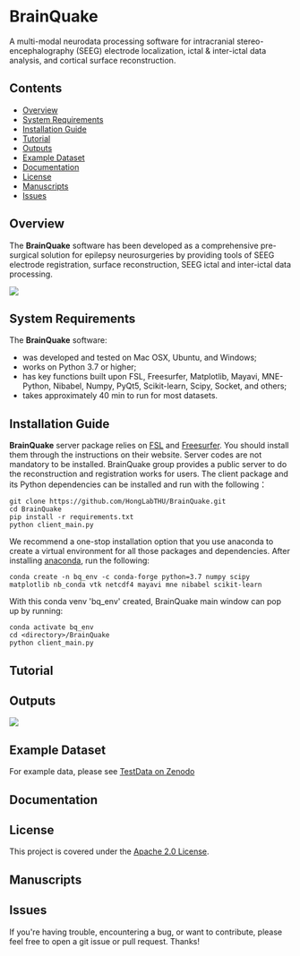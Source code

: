 # BrainQuake

A multi-modal neurodata processing software for intracranial stereo-encephalography (SEEG) electrode localization, ictal &amp; inter-ictal data analysis, and cortical surface reconstruction.

## Contents

- [Overview](#overview)
- [System Requirements](#system-requirements)
- [Installation Guide](#installation-guide)
- [Tutorial](#tutorial)
- [Outputs](#outputs)
- [Example Dataset](#example-dataset)
- [Documentation](#documentation)
- [License](#license)
- [Manuscripts](#manuscripts)
- [Issues](#issues)

## Overview

The **BrainQuake** software has been developed as a comprehensive pre-surgical solution for epilepsy neurosurgeries by providing tools of SEEG electrode registration, surface reconstruction, SEEG ictal and inter-ictal data processing.

![](./docs/Figure1_MainSoftware.png)

## System Requirements

The **BrainQuake** software:

- was developed and tested on Mac OSX, Ubuntu, and Windows;
- works on Python 3.7 or higher;
- has key functions built upon FSL, Freesurfer, Matplotlib, Mayavi, MNE-Python, Nibabel, Numpy, PyQt5, Scikit-learn, Scipy, Socket, and others;
- takes approximately 40 min to run for most datasets.

## Installation Guide

**BrainQuake** server package relies on [FSL](http://fsl.fmrib.ox.ac.uk/fsl/fslwiki/FslInstallation) and [Freesurfer](https://surfer.nmr.mgh.harvard.edu/fswiki/DownloadAndInstall). You should install them through the instructions on their website. Server codes are not mandatory to be installed. BrainQuake group provides a public server to do the reconstruction and registration works for users. The client package and its Python dependencies can be installed and run with the following：

    git clone https://github.com/HongLabTHU/BrainQuake.git
    cd BrainQuake
    pip install -r requirements.txt
    python client_main.py

We recommend a one-stop installation option that you use anaconda to create a virtual environment for all those packages and dependencies. After installing [anaconda](https://www.anaconda.com/products/individual#Downloads), run the following:

    conda create -n bq_env -c conda-forge python=3.7 numpy scipy matplotlib nb_conda vtk netcdf4 mayavi mne nibabel scikit-learn
    
With this conda venv 'bq_env' created, BrainQuake main window can pop up by running:

    conda activate bq_env
    cd <directory>/BrainQuake
    python client_main.py

## Tutorial

## Outputs

![](./docs/result.png)

## Example Dataset

For example data, please see [TestData on Zenodo](https://doi.org/10.5281/zenodo.5494990)

## Documentation

## License

This project is covered under the [Apache 2.0 License](https://github.com/HongLabTHU/BrainQuake/blob/main/LICENSE).

## Manuscripts

## Issues

If you're having trouble, encountering a bug, or want to contribute, please feel free to open a git issue or pull request. Thanks!
